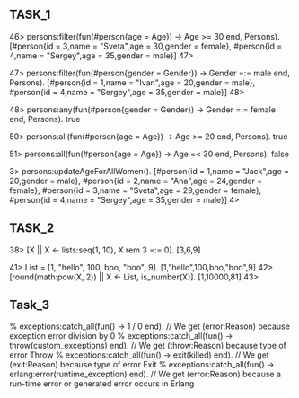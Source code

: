 ## TASK_1

46> persons:filter(fun(#person{age = Age}) -> Age >= 30 end, Persons).
[#person{id = 3,name = "Sveta",age = 30,gender = female},
#person{id = 4,name = "Sergey",age = 35,gender = male}]
47>

47> persons:filter(fun(#person{gender = Gender}) -> Gender =:= male end, Persons).
[#person{id = 1,name = "Ivan",age = 20,gender = male},
#person{id = 4,name = "Sergey",age = 35,gender = male}]
48>

48> persons:any(fun(#person{gender = Gender}) -> Gender =:= female end, Persons).
true

50> persons:all(fun(#person{age = Age}) -> Age >= 20 end, Persons).
true

51> persons:all(fun(#person{age = Age}) -> Age =< 30 end, Persons).
false

3> persons:updateAgeForAllWomen().
[#person{id = 1,name = "Jack",age = 20,gender = male},
#person{id = 2,name = "Ana",age = 24,gender = female},
#person{id = 3,name = "Sveta",age = 29,gender = female},
#person{id = 4,name = "Sergey",age = 35,gender = male}]
4>

## TASK_2

38> [X || X <- lists:seq(1, 10), X rem 3 =:= 0].
[3,6,9]

41> List = [1, "hello", 100, boo, "boo", 9].
[1,"hello",100,boo,"boo",9]
42> [round(math:pow(X, 2)) || X <- List, is_number(X)].
[1,10000,81]
43>

## Task_3

% exceptions:catch_all(fun() -> 1 / 0 end). // We get (error:Reason) because exception error division by 0
% exceptions:catch_all(fun() -> throw(custom_exceptions) end). // We get (throw:Reason) because type of error Throw
% exceptions:catch_all(fun() -> exit(killed) end). // We get (exit:Reason) because type of error Exit
% exceptions:catch_all(fun() -> erlang:error(runtime_exception) end). // We get (error:Reason) because a run-time error or generated error occurs in Erlang
